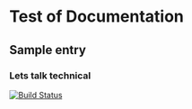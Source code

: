 # Test of Documentation

## Sample entry

### Lets talk technical

[![Build Status](https://travis-ci.org/v2-labs/eBookShelf.svg?branch=master)](https://travis-ci.org/v2-labs/eBookShelf)
